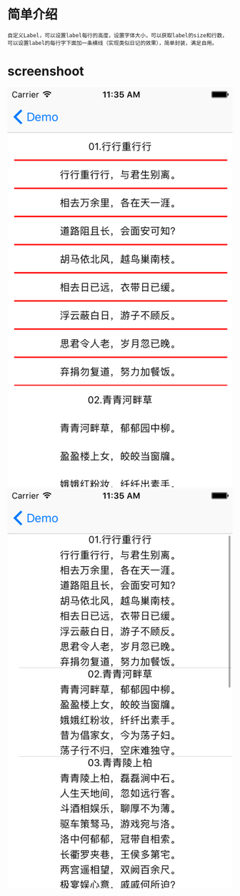 # 简单介绍
    自定义Label，可以设置label每行的高度，设置字体大小，可以获取label的size和行数，可以设置label的每行字下面加一条横线（实现类似日记的效果），简单封装，满足自用。

# screenshoot
   ![screenshot1](screenshot1.png?raw=true) ![screenshot2](/screenshot2.png?raw=true) 

